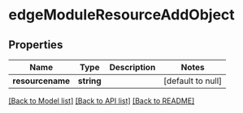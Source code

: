 # edgeModuleResourceAddObject

## Properties
Name | Type | Description | Notes
------------ | ------------- | ------------- | -------------
**resourcename** | **string** |  | [default to null]

[[Back to Model list]](../README.md#documentation-for-models) [[Back to API list]](../README.md#documentation-for-api-endpoints) [[Back to README]](../README.md)


